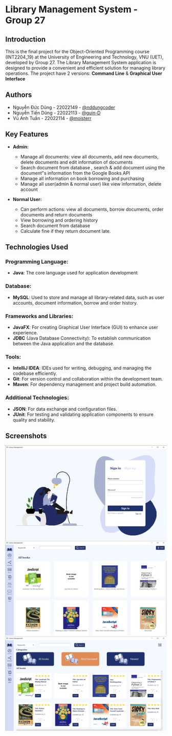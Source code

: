 
# Library Management System - Group 27
## Introduction

This is the final project for the Object-Oriented Programming course (INT2204_19) at the University of Engineering and Technology, VNU (UET), developed by Group 27. The Library Management System application is designed to provide a convenient and efficient solution for managing library operations. The project have 2 versions: **Command Line** & **Graphical User Interface**


## Authors

- Nguyễn Đức Dũng - 22022149 - [@nddungcoder](https://github.com/nddungcoder)
- Nguyễn Tiến Dũng - 22022113 - [@guin-D](https://github.com/guin-D)
- Vũ Anh Tuấn - 22022114 - [@moisterr](https://github.com/moisterr)


## Key Features

- **Admin:**
    - Manage all documents: view all documents, add new documents, delete documents and edit information of documents
    - Search document from database , search & add document using the document"s information from the Google Books API
    - Manage all information on book borrowing and purchasing
    - Manage all user(admin & normal user) like view information, delete account

- **Normal User:**
    - Can perform actions: view all documents, borrow documents, order documents and return documents
    - View borrowing and ordering history
    - Search document from database
    - Calculate fine if they return document late.

## Technologies Used

### Programming Language:
- **Java**: The core language used for application development

### Database:
- **MySQL**: Used to store and manage all library-related data, such as user accounts, document information, borrow and order history.

### Frameworks and Libraries:
- **JavaFX**: For creating Graphical User Interface (GUI) to enhance user experience.
- **JDBC** (Java Database Connectivity): To establish communication between the Java application and the database.

### Tools:
- **IntelliJ IDEA**: IDEs used for writing, debugging, and managing the codebase efficiently.
- **Git**: For version control and collaboration within the development team.
- **Maven**: For dependency management and project build automation.

### Additional Technologies:
- **JSON**: For data exchange and configuration files.
- **JUnit**: For testing and validating application components to ensure quality and stability.




## Screenshots

<div align="center">
  <img src="src/main/resources/LibraryManagement/ReadmeImage/screenshot1.jpg" alt="Sign in">
</div>

<div align="center">
  <img src="src/main/resources/LibraryManagement/ReadmeImage/screenshot2.jpg" alt="Resources">
</div>

<div align="center">
  <img src="src/main/resources/LibraryManagement/ReadmeImage/screenshot3.jpg" alt="Orders">
</div>
